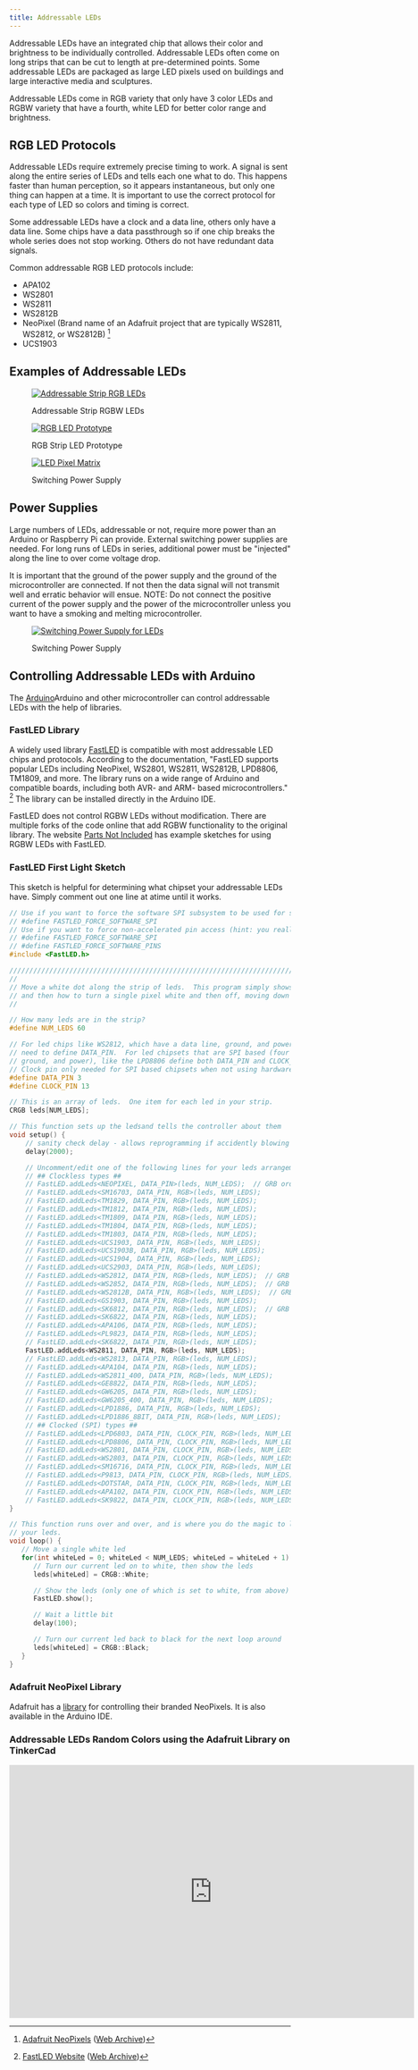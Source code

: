 ```yaml
---
title: Addressable LEDs
---
```


Addressable LEDs have an integrated chip that allows their color and brightness to be individually controlled. Addressable LEDs often come on long strips that can be cut to length at pre-determined points. Some addressable LEDs are packaged as large LED pixels used on buildings and large interactive media and sculptures.

Addressable LEDs come in RGB variety that only have 3 color LEDs and RGBW variety that have a fourth, white LED for better color range and brightness.

## RGB LED Protocols

Addressable LEDs require extremely precise timing to work. A signal is sent along the entire series of LEDs and tells each one what to do. This happens faster than human perception, so it appears instantaneous, but only one thing can happen at a time. It is important to use the correct protocol for each type of LED so colors and timing is correct.

Some addressable LEDs have a clock and a data line, others only have a data line. Some chips have a data passthrough so if one chip breaks the whole series does not stop working. Others do not have redundant data signals.

Common addressable RGB LED protocols include:

- APA102
- WS2801
- WS2811
- WS2812B
- NeoPixel (Brand name of an Adafruit project that are typically WS2811, WS2812, or WS2812B) [^1]
- UCS1903

## Examples of Addressable LEDs

<div class="gallery-grid">

<figure>

[![Addressable Strip RGB LEDs](attachments/2023-addressable-strip-rgb-leds.jpg)](attachments/2023-addressable-strip-rgb-leds.jpg)

<figcaption>

Addressable Strip RGBW LEDs

</figcaption>
</figure>

<figure>

[![RGB LED Prototype](attachments/2018-rgb-strip-leds-illuminated-prototype.jpg)](attachments/2018-rgb-strip-leds-illuminated-prototype.jpg)

<figcaption>

RGB Strip LED Prototype

</figcaption>
</figure>

<figure>

[![LED Pixel Matrix](attachments/2018-led-pixel-matrix.jpg)](attachments/2018-led-pixel-matrix.jpg)

<figcaption>

Switching Power Supply

</figcaption>
</figure>

</div>

## Power Supplies

Large numbers of LEDs, addressable or not, require more power than an Arduino or Raspberry Pi can provide. External switching power supplies are needed. For long runs of LEDs in series, additional power must be "injected" along the line to over come voltage drop.

It is important that the ground of the power supply and the ground of the microcontroller are connected. If not then the data signal will not transmit well and erratic behavior will ensue. NOTE: Do not connect the positive current of the power supply and the power of the microcontroller unless you want to have a smoking and melting microcontroller.

<figure>

[![Switching Power Supply for LEDs](attachments/2018-switching-power-supply.jpg)](attachments/2018-switching-power-supply.jpg)

<figcaption>

Switching Power Supply

</figcaption>
</figure>

## Controlling Addressable LEDs with Arduino

The [Arduino](../arduino/arduino-introduction.md)Arduino and other microcontroller can control addressable LEDs with the help of libraries.

### FastLED Library

A widely used library [FastLED](https://fastled.io/) is compatible with most addressable LED chips and protocols. According to the documentation, "FastLED supports popular LEDs including NeoPixel, WS2801, WS2811, WS2812B, LPD8806, TM1809, and more. The library runs on a wide range of Arduino and compatible boards, including both AVR- and ARM- based microcontrollers." [^2] The library can be installed directly in the Arduino IDE.

FastLED does not control RGBW LEDs without modification. There are multiple forks of the code online that add RGBW functionality to the original library. The website [Parts Not Included](https://www.partsnotincluded.com/fastled-rgbw-neopixels-sk6812/) has example sketches for using RGBW LEDs with FastLED.

### FastLED First Light Sketch

This sketch is helpful for determining what chipset your addressable LEDs have. Simply comment out one line at atime until it works.

```C
// Use if you want to force the software SPI subsystem to be used for some reason (generally, you don't)
// #define FASTLED_FORCE_SOFTWARE_SPI
// Use if you want to force non-accelerated pin access (hint: you really don't, it breaks lots of things)
// #define FASTLED_FORCE_SOFTWARE_SPI
// #define FASTLED_FORCE_SOFTWARE_PINS
#include <FastLED.h>

///////////////////////////////////////////////////////////////////////////////////////////
//
// Move a white dot along the strip of leds.  This program simply shows how to configure the leds,
// and then how to turn a single pixel white and then off, moving down the line of pixels.
//

// How many leds are in the strip?
#define NUM_LEDS 60

// For led chips like WS2812, which have a data line, ground, and power, you just
// need to define DATA_PIN.  For led chipsets that are SPI based (four wires - data, clock,
// ground, and power), like the LPD8806 define both DATA_PIN and CLOCK_PIN
// Clock pin only needed for SPI based chipsets when not using hardware SPI
#define DATA_PIN 3
#define CLOCK_PIN 13

// This is an array of leds.  One item for each led in your strip.
CRGB leds[NUM_LEDS];

// This function sets up the ledsand tells the controller about them
void setup() {
	// sanity check delay - allows reprogramming if accidently blowing power w/leds
   	delay(2000);

    // Uncomment/edit one of the following lines for your leds arrangement.
    // ## Clockless types ##
    // FastLED.addLeds<NEOPIXEL, DATA_PIN>(leds, NUM_LEDS);  // GRB ordering is assumed
    // FastLED.addLeds<SM16703, DATA_PIN, RGB>(leds, NUM_LEDS);
    // FastLED.addLeds<TM1829, DATA_PIN, RGB>(leds, NUM_LEDS);
    // FastLED.addLeds<TM1812, DATA_PIN, RGB>(leds, NUM_LEDS);
    // FastLED.addLeds<TM1809, DATA_PIN, RGB>(leds, NUM_LEDS);
    // FastLED.addLeds<TM1804, DATA_PIN, RGB>(leds, NUM_LEDS);
    // FastLED.addLeds<TM1803, DATA_PIN, RGB>(leds, NUM_LEDS);
    // FastLED.addLeds<UCS1903, DATA_PIN, RGB>(leds, NUM_LEDS);
    // FastLED.addLeds<UCS1903B, DATA_PIN, RGB>(leds, NUM_LEDS);
    // FastLED.addLeds<UCS1904, DATA_PIN, RGB>(leds, NUM_LEDS);
    // FastLED.addLeds<UCS2903, DATA_PIN, RGB>(leds, NUM_LEDS);
    // FastLED.addLeds<WS2812, DATA_PIN, RGB>(leds, NUM_LEDS);  // GRB ordering is typical
    // FastLED.addLeds<WS2852, DATA_PIN, RGB>(leds, NUM_LEDS);  // GRB ordering is typical
    // FastLED.addLeds<WS2812B, DATA_PIN, RGB>(leds, NUM_LEDS);  // GRB ordering is typical
    // FastLED.addLeds<GS1903, DATA_PIN, RGB>(leds, NUM_LEDS);
    // FastLED.addLeds<SK6812, DATA_PIN, RGB>(leds, NUM_LEDS);  // GRB ordering is typical
    // FastLED.addLeds<SK6822, DATA_PIN, RGB>(leds, NUM_LEDS);
    // FastLED.addLeds<APA106, DATA_PIN, RGB>(leds, NUM_LEDS);
    // FastLED.addLeds<PL9823, DATA_PIN, RGB>(leds, NUM_LEDS);
    // FastLED.addLeds<SK6822, DATA_PIN, RGB>(leds, NUM_LEDS);
    FastLED.addLeds<WS2811, DATA_PIN, RGB>(leds, NUM_LEDS);
    // FastLED.addLeds<WS2813, DATA_PIN, RGB>(leds, NUM_LEDS);
    // FastLED.addLeds<APA104, DATA_PIN, RGB>(leds, NUM_LEDS);
    // FastLED.addLeds<WS2811_400, DATA_PIN, RGB>(leds, NUM_LEDS);
    // FastLED.addLeds<GE8822, DATA_PIN, RGB>(leds, NUM_LEDS);
    // FastLED.addLeds<GW6205, DATA_PIN, RGB>(leds, NUM_LEDS);
    // FastLED.addLeds<GW6205_400, DATA_PIN, RGB>(leds, NUM_LEDS);
    // FastLED.addLeds<LPD1886, DATA_PIN, RGB>(leds, NUM_LEDS);
    // FastLED.addLeds<LPD1886_8BIT, DATA_PIN, RGB>(leds, NUM_LEDS);
    // ## Clocked (SPI) types ##
    // FastLED.addLeds<LPD6803, DATA_PIN, CLOCK_PIN, RGB>(leds, NUM_LEDS);  // GRB ordering is typical
    // FastLED.addLeds<LPD8806, DATA_PIN, CLOCK_PIN, RGB>(leds, NUM_LEDS);  // GRB ordering is typical
    // FastLED.addLeds<WS2801, DATA_PIN, CLOCK_PIN, RGB>(leds, NUM_LEDS);
    // FastLED.addLeds<WS2803, DATA_PIN, CLOCK_PIN, RGB>(leds, NUM_LEDS);
    // FastLED.addLeds<SM16716, DATA_PIN, CLOCK_PIN, RGB>(leds, NUM_LEDS);
    // FastLED.addLeds<P9813, DATA_PIN, CLOCK_PIN, RGB>(leds, NUM_LEDS);  // BGR ordering is typical
    // FastLED.addLeds<DOTSTAR, DATA_PIN, CLOCK_PIN, RGB>(leds, NUM_LEDS);  // BGR ordering is typical
    // FastLED.addLeds<APA102, DATA_PIN, CLOCK_PIN, RGB>(leds, NUM_LEDS);  // BGR ordering is typical
    // FastLED.addLeds<SK9822, DATA_PIN, CLOCK_PIN, RGB>(leds, NUM_LEDS);  // BGR ordering is typical
}

// This function runs over and over, and is where you do the magic to light
// your leds.
void loop() {
   // Move a single white led
   for(int whiteLed = 0; whiteLed < NUM_LEDS; whiteLed = whiteLed + 1) {
      // Turn our current led on to white, then show the leds
      leds[whiteLed] = CRGB::White;

      // Show the leds (only one of which is set to white, from above)
      FastLED.show();

      // Wait a little bit
      delay(100);

      // Turn our current led back to black for the next loop around
      leds[whiteLed] = CRGB::Black;
   }
}


```

### Adafruit NeoPixel Library

Adafruit has a [library](https://github.com/adafruit/Adafruit_NeoPixel) for controlling their branded NeoPixels. It is also available in the Arduino IDE.

### Addressable LEDs Random Colors using the Adafruit Library on TinkerCad

<div class="iframe-tinkercad-container">
<iframe class="responsiveIframe" width="725" height="453" src="https://www.tinkercad.com/embed/hRsU8xdhLpn?editbtn=1" frameborder="0" marginwidth="0" marginheight="0" scrolling="no"></iframe>
</div>

[^1]: [Adafruit NeoPixels](https://www.adafruit.com/category/168) ([Web Archive](https://web.archive.org/web/20230315044545/https://www.adafruit.com/category/168))
[^2]: [FastLED Website](https://fastled.io/) ([Web Archive](https://web.archive.org/web/20230102003425/https://fastled.io/))
